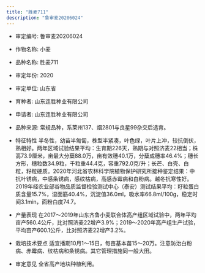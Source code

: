 ```yaml
---
title: "胜麦711"
description: "鲁审麦20206024"
---
```

* 审定编号:  鲁审麦20206024

*  作物名称:  小麦

*  品种名称:  胜麦711

*  审定年份:  2020

*  审定单位:  山东省

* 育种者:  山东连胜种业有限公司

*  申请者:  山东连胜种业有限公司

*  品种来源:  常规品种，系莱州137、烟2801与良星99杂交后选育。

*  特征特性
半冬性，幼苗半匍匐，株型半紧凑，叶色绿，叶片上冲，较抗倒伏，熟相好。两年区域试验结果平均：生育期226天，熟期与对照济麦22相当；株高73.9厘米，亩最大分蘖88.0万，亩有效穗40.1万，分蘖成穗率46.4%；穗长方形，穗粒数34.9粒，千粒重44.4克，容重792.0克/升；长芒、白壳、白粒，籽粒硬质。2020年河北省农林科学院植物保护研究所接种鉴定结果：中抗叶锈病，中感条锈病，感纹枯病，高感赤霉病和白粉病。越冬抗寒性好。2019年经农业部谷物品质监督检验测试中心（泰安）测试结果平均：籽粒蛋白质含量15.7%，湿面筋40.4%，沉淀值36.0ml，吸水率66.8ml/100g，稳定时间3.1min，面粉白度74.7。

*  产量表现
在2017～2019年山东齐鲁小麦联合体高产组区域试验中，两年平均亩产560.4公斤，比对照济麦22增产3.9%；2019～2020年高产组生产试验，平均亩产600.1公斤，比对照济麦22增产3.2%。

*  栽培技术要点
适宜播期10月1～15日，每亩基本苗15～20万。注意防治白粉病、赤霉病、纹枯病和条锈病。其它管理措施同一般大田。

*  审定意见
全省高产地块种植利用。

